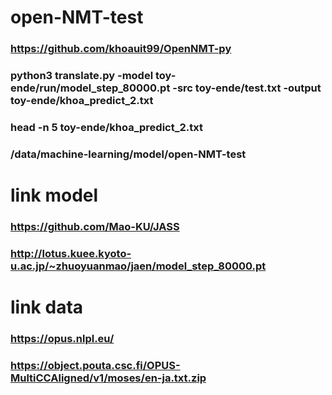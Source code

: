 # open-NMT-test

### https://github.com/khoauit99/OpenNMT-py


### python3 translate.py -model toy-ende/run/model_step_80000.pt -src toy-ende/test.txt -output toy-ende/khoa_predict_2.txt
### head -n  5 toy-ende/khoa_predict_2.txt
### /data/machine-learning/model/open-NMT-test


# link model

### https://github.com/Mao-KU/JASS
### http://lotus.kuee.kyoto-u.ac.jp/~zhuoyuanmao/jaen/model_step_80000.pt


# link data 
### https://opus.nlpl.eu/
### https://object.pouta.csc.fi/OPUS-MultiCCAligned/v1/moses/en-ja.txt.zip

